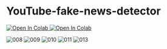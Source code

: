 # YouTube-fake-news-detector

<a target="_blank" href="https://colab.research.google.com/github/jumincho/YouTube-fake-news-detector/blob/main/YouTube_video_subtitle_extractor.ipynb">
  <img src="https://colab.research.google.com/assets/colab-badge.svg" alt="Open In Colab"/>
</a>

<a target="_blank" href="https://colab.research.google.com/github/jumincho/YouTube-fake-news-detector/blob/main/input_subtitle_output_truth.ipynb">
  <img src="https://colab.research.google.com/assets/colab-badge.svg" alt="Open In Colab"/>
</a>

![008](https://github.com/jumincho/YouTube-fake-news-detector/assets/77545063/615e65f5-edec-464c-bcd2-a72d8efc989b)
![009](https://github.com/jumincho/YouTube-fake-news-detector/assets/77545063/477220aa-c59e-4c3e-8929-7b6923b35394)
![010](https://github.com/jumincho/YouTube-fake-news-detector/assets/77545063/57fb6b07-950d-472b-a9ce-ab30414bd363)
![011](https://github.com/jumincho/YouTube-fake-news-detector/assets/77545063/40f9dab0-8884-45b9-aa6b-147c5125b51f)
![013](https://github.com/jumincho/YouTube-fake-news-detector/assets/77545063/5fd12381-ff93-4d20-9f95-5568f83714e3)
